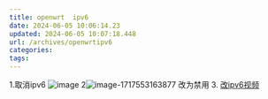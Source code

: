 ```yaml
---
title: openwrt  ipv6
date: 2024-06-05 10:06:14.23
updated: 2024-06-05 10:07:18.448
url: /archives/openwrtipv6
categories: 
tags: 
---
```


1.取消ipv6 ![image](/upload/2024/06/image.png)
2![image-1717553163877](/upload/2024/06/image-1717553163877.png) 改为禁用
3. [改ipv6视频](https://www.bilibili.com/video/BV1mT4y1b73p/?vd_source=ff149f95e46985639e96a57c5498bccd)